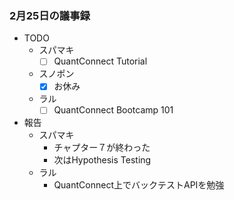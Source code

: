 ### 2月25日の議事録
- TODO
  - スパマキ
    - [ ] QuantConnect Tutorial
  - スノポン
    - [x] お休み
  - ラル
    - [ ] QuantConnect Bootcamp 101

- 報告  
  - スパマキ
    - チャプター７が終わった
    - 次はHypothesis Testing
  - ラル
    - QuantConnect上でバックテストAPIを勉強
